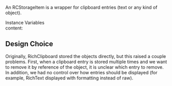 An RCStorageItem is a wrapper for clipboard entries (text or any kind of object).

Instance Variables  
	content:				<Object>  
					
## Design Choice

Originally, RichClipboard stored the objects directly, but this raised a couple problems. First, when a clipboard entry is stored multiple times and we want to remove it by reference of the object, it is unclear which entry to remove. In addition, we had no control over how entries should be displayed (for example, RichText displayed with formatting instead of raw).